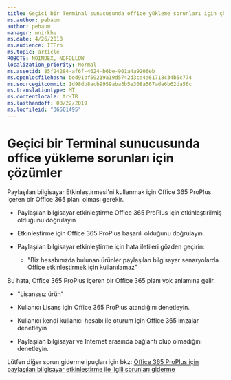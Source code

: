 ```yaml
---
title: Geçici bir Terminal sunucusunda office yükleme sorunları için çözümler
ms.author: pebaum
author: pebaum
manager: mnirkhe
ms.date: 4/26/2018
ms.audience: ITPro
ms.topic: article
ROBOTS: NOINDEX, NOFOLLOW
localization_priority: Normal
ms.assetid: 85f24284-af6f-4624-b6be-901a4a9206eb
ms.openlocfilehash: bed91bf59219a19d5742d3ca4a61718c34b5c774
ms.sourcegitcommit: 1d98db8acb9959aba3b5e308a567ade6b62da56c
ms.translationtype: MT
ms.contentlocale: tr-TR
ms.lasthandoff: 08/22/2019
ms.locfileid: "36501495"
---
```

# <a name="solutions-for-issues-around-installing-office-on-a-terminal-server"></a>Geçici bir Terminal sunucusunda office yükleme sorunları için çözümler

Paylaşılan bilgisayar Etkinleştirmesi'ni kullanmak için Office 365 ProPlus içeren bir Office 365 planı olması gerekir.
  
- Paylaşılan bilgisayar etkinleştirme Office 365 ProPlus için etkinleştirilmiş olduğunu doğrulayın
    
- Etkinleştirme için Office 365 ProPlus başarılı olduğunu doğrulayın.
    
- Paylaşılan bilgisayar etkinleştirme için hata iletileri gözden geçirin:
    
  - "Biz hesabınızda bulunan ürünler paylaşılan bilgisayar senaryolarda Office etkinleştirmek için kullanılamaz"
  
Bu hata, Office 365 ProPlus içeren bir Office 365 planı yok anlamına gelir.
    
  - "Lisanssız ürün"
    
  - Kullanıcı Lisans için Office 365 ProPlus atandığını denetleyin.
    
  - Kullanıcı kendi kullanıcı hesabı ile oturum için Office 365 imzalar denetleyin
    
  - Paylaşılan bilgisayar ve Internet arasında bağlantı olup olmadığını denetleyin.
    
Lütfen diğer sorun giderme ipuçları için bkz: [Office 365 ProPlus için paylaşılan bilgisayar etkinleştirme ile ilgili sorunları giderme](https://docs.microsoft.com/DeployOffice/troubleshoot-issues-with-shared-computer-activation-for-office-365-proplus)
  

